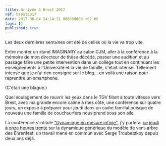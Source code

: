 ```yaml
---
title: Arrivée à Brest 2017
ref: brest2017
date: 2017-06-04 14:14:31.000000000 +02:00
tags: []
published: true
---
```


Les deux dernières semaines ont été de celles où la vie va trop vite.

Entre monter un stand IMAGINARY au salon CJM, aller à la conférence à la mémoire de mon directeur de thèse décédé, passer une audition et au passage faire une petite intervention dans un collège tout en continuant les enseignements à l'Université et la vie de famille, c'était intense. Tellement intense que je n'ai rien consigné sur le blog... en voilà une raison pour reprendre un smartphone.

(C'était une blague.)

Quel soulagement de rouvrir les yeux dans le TGV filant à toute vitesse vers Brest, avec ma grande encore calme à mes côté, une conférence sur quatre jours, un exposé à préparer pour jeudi dans un cadre familial puisque de nouveau une famille de couchsurfers nous prend sous son aile.

La conférence s'intitule ["Dynamique en mesure infinie"](https://www.lebesgue.fr/fr/content/sem2017-Infinite-Dyn), j'y parlerai [ce jeudi à onze heures trente](https://www.lebesgue.fr/fr/content/sem2017-Infinite-Dyn-Programme) sur la dynamique générique du modèle de vent-arbre des Ehrenfest, un travail mené en commun avec Serge Troubetzkoy depuis deux ans déjà.

 
